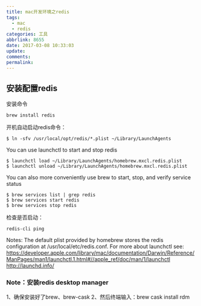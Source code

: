 ```yaml
---
title: mac开发环境之redis
tags:
  - mac
  - redis
categories: 工具
abbrlink: 8655
date: 2017-03-08 10:33:03
update:
comments:
permalink:
---
```


## 安装配置redis
安装命令
```
brew install redis
```
开机自动启动redis命令：
```
$ ln -sfv /usr/local/opt/redis/*.plist ~/Library/LaunchAgents
```
You can use launchctl to start and stop redis
```
$ launchctl load ~/Library/LaunchAgents/homebrew.mxcl.redis.plist
$ launchctl unload ~/Library/LaunchAgents/homebrew.mxcl.redis.plist
```
You can also more conveniently use brew to start, stop, and verify service status
```
$ brew services list | grep redis
$ brew services start redis
$ brew services stop redis
```
检查是否启动：
```
redis-cli ping
```
Notes:
The default plist provided by homebrew stores the redis configuration at /usr/local/etc/redis.conf.
For more about launchctl see:
https://developer.apple.com/library/mac/documentation/Darwin/Reference/ManPages/man1/launchctl.1.html#//apple_ref/doc/man/1/launchctl
http://launchd.info/
### Note：安装redis desktop manager
1、确保安装好了brew、brew-cask
2、然后终端输入：brew cask install rdm
